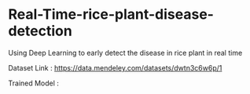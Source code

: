 # Real-Time-rice-plant-disease-detection
Using Deep Learning to early detect the disease in rice plant in real time

Dataset Link : https://data.mendeley.com/datasets/dwtn3c6w6p/1

Trained Model : 
